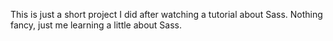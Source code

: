 This is just a short project I did after watching a tutorial about Sass. Nothing fancy, just me learning a little about Sass.